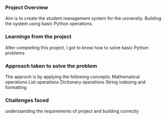 ### Project Overview

 Aim is to create the student management system for the university. Building the system using basic Python operations.


### Learnings from the project

 After completing this project, I got to know how to solve basic Python problems


### Approach taken to solve the problem

 The approch is by applying the following concepts:
Mathematical operations
List operations
Dictionary operations
String indexing and formatting


### Challenges faced

 understanding the requirements of project and building correctly


